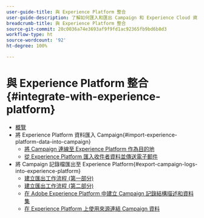 ```yaml
---
user-guide-title: 與 Experience Platform 整合
user-guide-description: 了解如何匯入和匯出 Campaign 和 Experience Cloud 資料，以利兩個解決方案之間的通訊。
breadcrumb-title: 與 Experience Platform 整合
source-git-commit: 20c0036a74e3693af9f9fd1ac92365fb9bd6b8d3
workflow-type: ht
source-wordcount: '92'
ht-degree: 100%

---
```



# 與 Experience Platform 整合 {#integrate-with-experience-platform}

+ [概覽](/help/tutorial-integrate-with-experience-platform/overview.md)
+ 將 Experience Platform 資料匯入 Campaign{#import-experience-platform-data-into-campaign}
   + [將 Campaign 連線至 Experience Platform 作為目的地](/help/tutorial-integrate-with-experience-platform/connect-campaign-to-experience-platform-as-destination.md)
   + [從 Experience Platform 匯入收件者資料並傳送電子郵件](/help/tutorial-integrate-with-experience-platform/import-recipient-data-from-platform.md)
+ 將 Campaign 記錄檔匯出至 Experience Platform{#export-campaign-logs-into-experience-platform}
   + [建立匯出工作流程 (第一部分)](/help/tutorial-integrate-with-experience-platform/workflow-to-find-last-modified-date.md)
   + [建立匯出工作流程 (第二部分)](/help/tutorial-integrate-with-experience-platform/extract-format-save-data-to-external-account.md)
   + [在 Adobe Experience Platform 中建立 Campaign 記錄結構描述和資料集](/help/tutorial-integrate-with-experience-platform/create-a-campaign-logs-schema-and-dataset-in-experience-platform.md)
   + [在 Experience Platform 上使用來源連結 Campaign 資料](/help/tutorial-integrate-with-experience-platform/connect-campaign-data-using-s3-as-source-on-platform.md)
